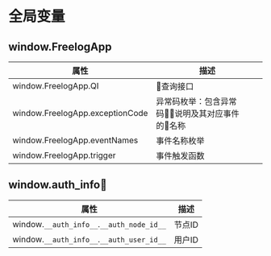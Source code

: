 # 全局变量

## window.FreelogApp
| 属性 | 描述 |
|--|--|
|window.FreelogApp.QI | 查询接口 |
|window.FreelogApp.exceptionCode | 异常码枚举：包含异常码说明及其对应事件的名称 |
|window.FreelogApp.eventNames | 事件名称枚举 |
|window.FreelogApp.trigger | 事件触发函数 |


## window.__auth_info__

|属性|描述|
|--|--|
| window.`__auth_info__`.`__auth_node_id__` | 节点ID |
| window.`__auth_info__`.`__auth_user_id__` | 用户ID |